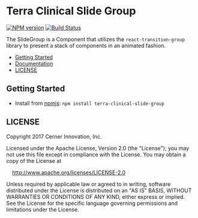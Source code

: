 # Terra Clinical Slide Group


[![NPM version](http://img.shields.io/npm/v/terra-clinical-slide-group.svg)](https://www.npmjs.org/package/terra-clinical-slide-group)
[![Build Status](https://travis-ci.org/cerner/terra-clinical.svg?branch=master)](https://travis-ci.org/cerner/terra-clinical)

The SlideGroup is a Component that utilizes the `react-transition-group` library to present a stack of components in an
animated fashion.

- [Getting Started](#getting-started)
- [Documentation](https://github.com/cerner/terra-clinical/tree/master/packages/terra-clinical-slide-group/docs)
- [LICENSE](#license)

## Getting Started

- Install from [npmjs](https://www.npmjs.com): `npm install terra-clinical-slide-group`

## LICENSE

Copyright 2017 Cerner Innovation, Inc.

Licensed under the Apache License, Version 2.0 (the "License"); you may not use this file except in compliance with the License. You may obtain a copy of the License at

&nbsp;&nbsp;&nbsp;&nbsp;http://www.apache.org/licenses/LICENSE-2.0

Unless required by applicable law or agreed to in writing, software distributed under the License is distributed on an "AS IS" BASIS, WITHOUT WARRANTIES OR CONDITIONS OF ANY KIND, either express or implied. See the License for the specific language governing permissions and limitations under the License.
